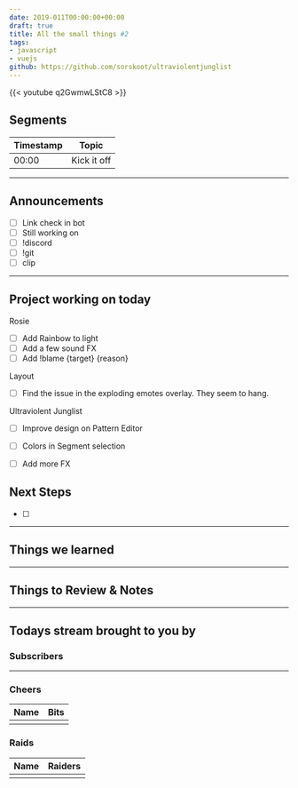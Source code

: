```yaml
---
date: 2019-011T00:00:00+00:00
draft: true
title: All the small things #2
tags:
- javascript
- vuejs
github: https://github.com/sorskoot/ultraviolentjunglist
---
```




{{< youtube q2GwmwLStC8 >}}

<!--more-->
## Segments

| Timestamp | Topic             |
| ---       | ---               |
| 00:00     | Kick it off       |

---

## Announcements

- [ ] Link check in bot 
- [ ] Still working on 
- [ ] !discord
- [ ] !git
- [ ] clip

---

## Project working on today

Rosie
- [ ] Add Rainbow to light
- [ ] Add a few sound FX
- [ ] Add !blame {target} {reason}

Layout
- [ ] Find the issue in the exploding emotes overlay. They seem to hang.

Ultraviolent Junglist
- [ ] Improve design on Pattern Editor
- [ ] Colors in Segment selection
- [ ] Add more FX


## Next Steps

- [ ]

---

## Things we learned

---

## Things to Review & Notes

---

## Todays stream brought to you by

### Subscribers

---

### Cheers

| Name | Bits |
| --- | --- |
|   |   |

### Raids

| Name | Raiders |
| --- | --- |
|   |   |
